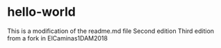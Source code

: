 # hello-world
This is a modification of the readme.md file
Second edition
Third edition from a fork in ElCaminas1DAM2018
